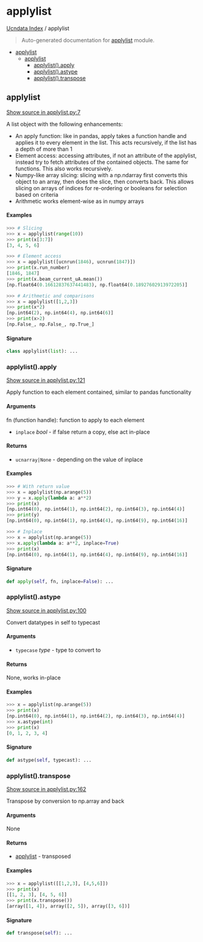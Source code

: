 # applylist

[Ucndata Index](./README.md#ucndata-index) / applylist

> Auto-generated documentation for [applylist](../applylist.py) module.

- [applylist](#applylist)
  - [applylist](#applylist-1)
    - [applylist().apply](#applylist()apply)
    - [applylist().astype](#applylist()astype)
    - [applylist().transpose](#applylist()transpose)

## applylist

[Show source in applylist.py:7](../applylist.py#L7)

A list object with the following enhancements:

* An apply function: like in pandas, apply takes a function handle and applies it to every element in the list. This acts recursively, if the list has a depth of more than 1
* Element access: accessing attributes, if not an attribute of the applylist, instead try to fetch attributes of the contained objects. The same for functions. This also works recursively.
* Numpy-like array slicing: slicing with a np.ndarray first converts this object to an array, then does the slice, then converts back. This allows slicing on arrays of indices for re-ordering or booleans for selection based on criteria
* Arithmetic works element-wise as in numpy arrays

#### Examples

```python
>>> # Slicing
>>> x = applylist(range(10))
>>> print(x[3:7])
[3, 4, 5, 6]
```

```python
>>> # Element access
>>> x = applylist([ucnrun(1846), ucnrun(1847)])
>>> print(x.run_number)
[1846, 1847]
>>> print(x.beam_current_uA.mean())
[np.float64(0.16612837637441483), np.float64(0.18927602913972205)]
```

```python
>>> # Arithmetic and comparisons
>>> x = applylist([1,2,3])
>>> print(x*2)
[np.int64(2), np.int64(4), np.int64(6)]
>>> print(x>2)
[np.False_, np.False_, np.True_]
```

#### Signature

```python
class applylist(list): ...
```

### applylist().apply

[Show source in applylist.py:121](../applylist.py#L121)

Apply function to each element contained, similar to pandas functionality

#### Arguments

fn (function handle): function to apply to each element
- `inplace` *bool* - if false return a copy, else act in-place

#### Returns

- `ucnarray|None` - depending on the value of inplace

#### Examples

```python
>>> # With return value
>>> x = applylist(np.arange(5))
>>> y = x.apply(lambda a: a**2)
>>> print(x)
[np.int64(0), np.int64(1), np.int64(2), np.int64(3), np.int64(4)]
>>> print(y)
[np.int64(0), np.int64(1), np.int64(4), np.int64(9), np.int64(16)]
```

```python
>>> # Inplace
>>> x = applylist(np.arange(5))
>>> x.apply(lambda a: a**2, inplace=True)
>>> print(x)
[np.int64(0), np.int64(1), np.int64(4), np.int64(9), np.int64(16)]
```

#### Signature

```python
def apply(self, fn, inplace=False): ...
```

### applylist().astype

[Show source in applylist.py:100](../applylist.py#L100)

Convert datatypes in self to typecast

#### Arguments

- `typecase` *type* - type to convert to

#### Returns

None, works in-place

#### Examples

```python
>>> x = applylist(np.arange(5))
>>> print(x)
[np.int64(0), np.int64(1), np.int64(2), np.int64(3), np.int64(4)]
>>> x.astype(int)
>>> print(x)
[0, 1, 2, 3, 4]
```

#### Signature

```python
def astype(self, typecast): ...
```

### applylist().transpose

[Show source in applylist.py:162](../applylist.py#L162)

Transpose by conversion to np.array and back

#### Arguments

None

#### Returns

- [applylist](#applylist) - transposed

#### Examples

```python
>>> x = applylist([[1,2,3], [4,5,6]])
>>> print(x)
[[1, 2, 3], [4, 5, 6]]
>>> print(x.transpose())
[array([1, 4]), array([2, 5]), array([3, 6])]
```

#### Signature

```python
def transpose(self): ...
```